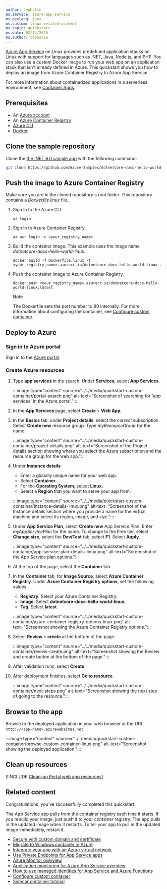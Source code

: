 ```yaml
---
author: cephalin
ms.service: azure-app-service
ms.devlang: java
ms.custom: linux-related-content
ms.topic: quickstart
ms.date: 02/14/2025
ms.author: cephalin
---
```


[Azure App Service](../../overview.md) on Linux provides predefined application stacks on Linux with support for languages such as .NET, Java, Node.js, and PHP. You can also use a custom Docker image to run your web app on an application stack that isn't already defined in Azure. This quickstart shows you how to deploy an image from Azure Container Registry to Azure App Service.

For more information about containerized applications in a serverless environment, see [Container Apps](../../../container-apps/overview.md).

## Prerequisites

- An [Azure account](https://azure.microsoft.com/free/?utm_source=campaign&utm_campaign=vscode-tutorial-docker-extension&mktingSource=vscode-tutorial-docker-extension)
- An [Azure Container Registry](/azure/container-registry/container-registry-get-started-portal)
- [Azure CLI](/cli/azure/install-azure-cli)
- [Docker](https://www.docker.com/community-edition)

## Clone the sample repository

Clone the [the .NET 6.0 sample app](https://github.com/Azure-Samples/dotnetcore-docs-hello-world) with the following command:

```bash
git clone https://github.com/Azure-Samples/dotnetcore-docs-hello-world.git
```

## Push the image to Azure Container Registry

Make sure you are in the cloned repository's root folder. This repository contains a *Dockerfile.linux* file.

1. Sign in to the Azure CLI.

   ```azurecli
   az login
   ```

1. Sign in to Azure Container Registry.

   ```azurecli
   az acr login -n <your_registry_name>
   ```

1. Build the container image. This example uses the image name *dotnetcore-docs-hello-world-linux*.

   ```docker
   docker build -f Dockerfile.linux -t <your_registry_name>.azurecr.io/dotnetcore-docs-hello-world-linux . 
   ```

1. Push the container image to Azure Container Registry.

   ```docker
   docker push <your_registry_name>.azurecr.io/dotnetcore-docs-hello-world-linux:latest
   ```

   > [!NOTE]
   > The Dockerfile sets the port number to 80 internally. For more information about configuring the container, see [Configure custom container](../../configure-custom-container.md).

## Deploy to Azure

### Sign in to Azure portal

Sign in to the [Azure portal](https://portal.azure.com).

### Create Azure resources

1. Type **app services** in the search. Under **Services**, select **App Services**.

   :::image type="content" source="../../media/quickstart-custom-container/portal-search.png" alt-text="Screenshot of searching for 'app services' in the Azure portal.":::

1. In the **App Services** page, select **Create** > **Web App**.

1. In the **Basics** tab, under **Project details**, select the correct subscription. Select **Create new** resource group. Type *myResourceGroup* for the name.

   :::image type="content" source="../../media/quickstart-custom-container/project-details.png" alt-text="Screenshot of the Project details section showing where you select the Azure subscription and the resource group for the web app.":::

1. Under **Instance details**:

   - Enter a globally unique name for your web app.
   - Select **Container**.
   - For the **Operating System**, select **Linux**.
   - Select a **Region** that you want to serve your app from.

   :::image type="content" source="../../media/quickstart-custom-container/instance-details-linux.png" alt-text="Screenshot of the Instance details section where you provide a name for the virtual machine and select its region, image, and size.":::

1. Under **App Service Plan**, select **Create new** App Service Plan. Enter *myAppServicePlan* for the name. To change to the Free tier, select **Change size**, select the **Dev/Test** tab, select **F1**. Select **Apply**.

   :::image type="content" source="../../media/quickstart-custom-container/app-service-plan-details-linux.png" alt-text="Screenshot of the App Service plan options.":::

1. At the top of the page, select the **Container** tab.

1. In the **Container** tab, for **Image Source**, select **Azure Container Registry**. Under **Azure Container Registry options**, set the following values:

   - **Registry**: Select your Azure Container Registry.
   - **Image**: Select **dotnetcore-docs-hello-world-linux**.
   - **Tag**: Select **latest**.

   :::image type="content" source="../../media/quickstart-custom-container/azure-container-registry-options-linux.png" alt-text="Screenshot showing the Azure Container Registry options.":::

1. Select **Review + create** at the bottom of the page.

   :::image type="content" source="../../media/quickstart-custom-container/review-create.png" alt-text="Screenshot showing the Review and create button at the bottom of the page.":::

1. After validation runs, select **Create**.

1. After deployment finishes, select **Go to resource**.

   :::image type="content" source="../../media/quickstart-custom-container/next-steps.png" alt-text="Screenshot showing the next step of going to the resource.":::

## Browse to the app

Browse to the deployed application in your web browser at the URL `http://<app-name>.azurewebsites.net`.

:::image type="content" source="../../media/quickstart-custom-container/browse-custom-container-linux.png" alt-text="Screenshot showing the deployed application.":::

## Clean up resources

[!INCLUDE [Clean-up Portal web app resources](../../../../includes/clean-up-section-portal-no-h.md)]

## Related content

Congratulations, you've successfully completed this quickstart.

The App Service app pulls from the container registry each time it starts. If you rebuild your image, just push it to your container registry. The app pulls in the updated image when it restarts. To tell your app to pull in the updated image immediately, restart it.

- [Secure with custom domain and certificate](../../tutorial-secure-domain-certificate.md)
- [Migrate to Windows container in Azure](../../tutorial-custom-container.md)
- [Integrate your app with an Azure virtual network](../../overview-vnet-integration.md)
- [Use Private Endpoints for App Service apps](../../networking/private-endpoint.md)
- [Azure Monitor overview](/azure/azure-monitor/overview)
- [Application monitoring for Azure App Service overview](/azure/azure-monitor/app/azure-web-apps)
- [How to use managed identities for App Service and Azure Functions](../../overview-managed-identity.md)
- [Configure custom container](../../configure-custom-container.md)
- [Sidecar container tutorial](../../tutorial-custom-container-sidecar.md)
